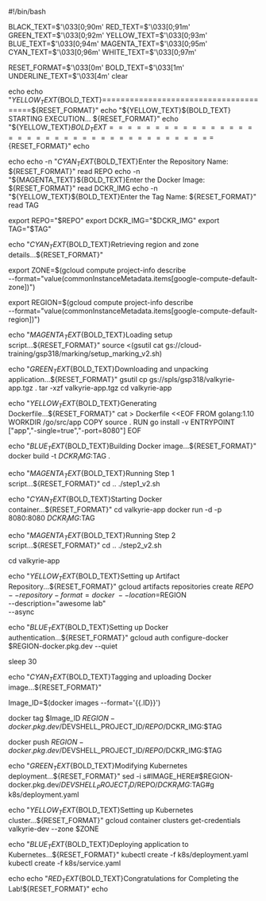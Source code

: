 #!/bin/bash

BLACK_TEXT=$'\033[0;90m'
RED_TEXT=$'\033[0;91m'
GREEN_TEXT=$'\033[0;92m'
YELLOW_TEXT=$'\033[0;93m'
BLUE_TEXT=$'\033[0;94m'
MAGENTA_TEXT=$'\033[0;95m'
CYAN_TEXT=$'\033[0;96m'
WHITE_TEXT=$'\033[0;97m'

RESET_FORMAT=$'\033[0m'
BOLD_TEXT=$'\033[1m'
UNDERLINE_TEXT=$'\033[4m'
clear

echo
echo "${YELLOW_TEXT}${BOLD_TEXT}=======================================${RESET_FORMAT}"
echo "${YELLOW_TEXT}${BOLD_TEXT}         STARTING EXECUTION...       ${RESET_FORMAT}"
echo "${YELLOW_TEXT}${BOLD_TEXT}=======================================${RESET_FORMAT}"
echo

echo
echo -n "${CYAN_TEXT}${BOLD_TEXT}Enter the Repository Name: ${RESET_FORMAT}"
read REPO
echo -n "${MAGENTA_TEXT}${BOLD_TEXT}Enter the Docker Image: ${RESET_FORMAT}"
read DCKR_IMG
echo -n "${YELLOW_TEXT}${BOLD_TEXT}Enter the Tag Name: ${RESET_FORMAT}"
read TAG

export REPO="$REPO"
export DCKR_IMG="$DCKR_IMG"
export TAG="$TAG"

echo "${CYAN_TEXT}${BOLD_TEXT}Retrieving region and zone details...${RESET_FORMAT}"

export ZONE=$(gcloud compute project-info describe \
--format="value(commonInstanceMetadata.items[google-compute-default-zone])")

export REGION=$(gcloud compute project-info describe \
--format="value(commonInstanceMetadata.items[google-compute-default-region])")

echo "${MAGENTA_TEXT}${BOLD_TEXT}Loading setup script...${RESET_FORMAT}"
source <(gsutil cat gs://cloud-training/gsp318/marking/setup_marking_v2.sh)

echo "${GREEN_TEXT}${BOLD_TEXT}Downloading and unpacking application...${RESET_FORMAT}"
gsutil cp gs://spls/gsp318/valkyrie-app.tgz .
tar -xzf valkyrie-app.tgz
cd valkyrie-app

echo "${YELLOW_TEXT}${BOLD_TEXT}Generating Dockerfile...${RESET_FORMAT}"
cat > Dockerfile <<EOF
FROM golang:1.10
WORKDIR /go/src/app
COPY source .
RUN go install -v
ENTRYPOINT ["app","-single=true","-port=8080"]
EOF

echo "${BLUE_TEXT}${BOLD_TEXT}Building Docker image...${RESET_FORMAT}"
docker build -t $DCKR_IMG:$TAG .

echo "${MAGENTA_TEXT}${BOLD_TEXT}Running Step 1 script...${RESET_FORMAT}"
cd ..
./step1_v2.sh

echo "${CYAN_TEXT}${BOLD_TEXT}Starting Docker container...${RESET_FORMAT}"
cd valkyrie-app
docker run -d -p 8080:8080 $DCKR_IMG:$TAG

echo "${MAGENTA_TEXT}${BOLD_TEXT}Running Step 2 script...${RESET_FORMAT}"
cd ..
./step2_v2.sh

cd valkyrie-app

echo "${YELLOW_TEXT}${BOLD_TEXT}Setting up Artifact Repository...${RESET_FORMAT}"
gcloud artifacts repositories create $REPO \
    --repository-format=docker \
    --location=$REGION \
    --description="awesome lab" \
    --async

echo "${BLUE_TEXT}${BOLD_TEXT}Setting up Docker authentication...${RESET_FORMAT}"
gcloud auth configure-docker $REGION-docker.pkg.dev --quiet

sleep 30

echo "${CYAN_TEXT}${BOLD_TEXT}Tagging and uploading Docker image...${RESET_FORMAT}"

Image_ID=$(docker images --format='{{.ID}}')

docker tag $Image_ID $REGION-docker.pkg.dev/$DEVSHELL_PROJECT_ID/$REPO/$DCKR_IMG:$TAG

docker push $REGION-docker.pkg.dev/$DEVSHELL_PROJECT_ID/$REPO/$DCKR_IMG:$TAG

echo "${GREEN_TEXT}${BOLD_TEXT}Modifying Kubernetes deployment...${RESET_FORMAT}"
sed -i s#IMAGE_HERE#$REGION-docker.pkg.dev/$DEVSHELL_PROJECT_ID/$REPO/$DCKR_IMG:$TAG#g k8s/deployment.yaml

echo "${YELLOW_TEXT}${BOLD_TEXT}Setting up Kubernetes cluster...${RESET_FORMAT}"
gcloud container clusters get-credentials valkyrie-dev --zone $ZONE

echo "${BLUE_TEXT}${BOLD_TEXT}Deploying application to Kubernetes...${RESET_FORMAT}"
kubectl create -f k8s/deployment.yaml
kubectl create -f k8s/service.yaml

echo
echo "${RED_TEXT}${BOLD_TEXT}Congratulations for Completing the Lab!${RESET_FORMAT}"
echo
